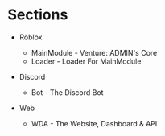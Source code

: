 # Sections

- Roblox
  * MainModule - Venture: ADMIN's Core
  * Loader - Loader For MainModule

- Discord
  * Bot - The Discord Bot

- Web
  * WDA - The Website, Dashboard & API
